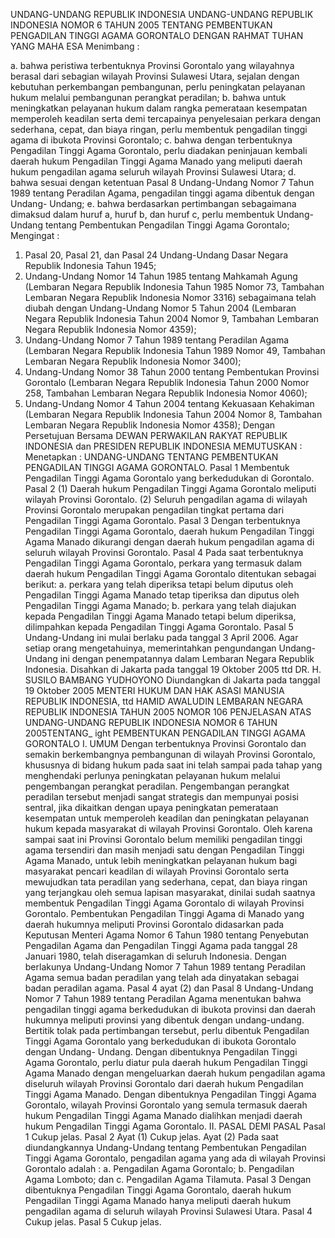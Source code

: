  UNDANG-UNDANG REPUBLIK INDONESIA UNDANG-UNDANG REPUBLIK INDONESIA NOMOR 6 TAHUN 2005 TENTANG PEMBENTUKAN PENGADILAN TINGGI AGAMA GORONTALO
DENGAN RAHMAT TUHAN YANG MAHA ESA
Menimbang :

a. bahwa peristiwa terbentuknya Provinsi Gorontalo yang wilayahnya berasal dari sebagian wilayah Provinsi Sulawesi Utara, sejalan dengan kebutuhan perkembangan pembangunan, perlu peningkatan pelayanan hukum melalui pembangunan perangkat peradilan;
b. bahwa untuk meningkatkan pelayanan hukum dalam rangka pemerataan kesempatan memperoleh keadilan serta demi tercapainya penyelesaian perkara dengan sederhana, cepat, dan biaya ringan, perlu membentuk pengadilan tinggi agama di ibukota Provinsi Gorontalo;
c. bahwa dengan terbentuknya Pengadilan Tinggi Agama Gorontalo, perlu diadakan peninjauan kembali daerah hukum Pengadilan Tinggi Agama Manado yang meliputi daerah hukum pengadilan agama seluruh wilayah Provinsi Sulawesi Utara;
d. bahwa sesuai dengan ketentuan Pasal 8 Undang-Undang Nomor 7 Tahun 1989 tentang Peradilan Agama, pengadilan tinggi agama dibentuk dengan Undang- Undang;
e. bahwa berdasarkan pertimbangan sebagaimana dimaksud dalam huruf a, huruf b, dan huruf c, perlu membentuk Undang-Undang tentang Pembentukan Pengadilan Tinggi Agama Gorontalo;
Mengingat :

1. Pasal 20, Pasal 21, dan Pasal 24 Undang-Undang Dasar Negara Republik Indonesia Tahun 1945;
2. Undang-Undang Nomor 14 Tahun 1985 tentang Mahkamah Agung (Lembaran Negara Republik Indonesia Tahun 1985 Nomor 73, Tambahan Lembaran Negara Republik Indonesia Nomor 3316) sebagaimana telah diubah dengan Undang-Undang Nomor 5 Tahun 2004 (Lembaran Negara Republik Indonesia Tahun 2004 Nomor 9, Tambahan Lembaran Negara Republik Indonesia Nomor 4359);
3. Undang-Undang Nomor 7 Tahun 1989 tentang Peradilan Agama (Lembaran Negara Republik Indonesia Tahun 1989 Nomor 49, Tambahan Lembaran Negara Republik Indonesia Nomor 3400);
4. Undang-Undang Nomor 38 Tahun 2000 tentang Pembentukan Provinsi Gorontalo (Lembaran Negara Republik Indonesia Tahun 2000 Nomor 258, Tambahan Lembaran Negara Republik Indonesia Nomor 4060);
5. Undang-Undang Nomor 4 Tahun 2004 tentang Kekuasaan Kehakiman (Lembaran Negara Republik Indonesia Tahun 2004 Nomor 8, Tambahan Lembaran Negara Republik Indonesia Nomor 4358); Dengan Persetujuan Bersama DEWAN PERWAKILAN RAKYAT REPUBLIK INDONESIA dan PRESIDEN REPUBLIK INDONESIA
MEMUTUSKAN :
 Menetapkan : UNDANG-UNDANG TENTANG PEMBENTUKAN PENGADILAN TINGGI AGAMA GORONTALO.
Pasal 1
Membentuk Pengadilan Tinggi Agama Gorontalo yang berkedudukan di Gorontalo.
Pasal 2
(1) Daerah hukum Pengadilan Tinggi Agama Gorontalo meliputi wilayah Provinsi Gorontalo.
(2) Seluruh pengadilan agama di wilayah Provinsi Gorontalo merupakan pengadilan tingkat pertama dari Pengadilan Tinggi Agama Gorontalo.
Pasal 3
Dengan terbentuknya Pengadilan Tinggi Agama Gorontalo, daerah hukum Pengadilan Tinggi Agama Manado dikurangi dengan daerah hukum pengadilan agama di seluruh wilayah Provinsi Gorontalo.
Pasal 4
Pada saat terbentuknya Pengadilan Tinggi Agama Gorontalo, perkara yang termasuk dalam daerah hukum Pengadilan Tinggi Agama Gorontalo ditentukan sebagai berikut:
a. perkara yang telah diperiksa tetapi belum diputus oleh Pengadilan Tinggi Agama Manado tetap tiperiksa dan diputus oleh Pengadilan Tinggi Agama Manado;
b. perkara yang telah diajukan kepada Pengadilan Tinggi Agama Manado tetapi belum diperiksa, dilimpahkan kepada Pengadilan Tinggi Agama Gorontalo.
Pasal 5
Undang-Undang ini mulai berlaku pada tanggal 3 April 2006.
Agar setiap orang mengetahuinya, memerintahkan pengundangan Undang-Undang ini dengan penempatannya dalam Lembaran Negara Republik Indonesia. Disahkan di Jakarta pada tanggal 19 Oktober 2005 ttd DR. H. SUSILO BAMBANG YUDHOYONO Diundangkan di Jakarta pada tanggal 19 Oktober 2005 MENTERI HUKUM DAN HAK ASASI MANUSIA REPUBLIK INDONESIA, ttd HAMID AWALUDIN LEMBARAN NEGARA REPUBLIK INDONESIA TAHUN 2005 NOMOR 106 PENJELASAN ATAS UNDANG-UNDANG REPUBLIK INDONESIA NOMOR 6 TAHUN 2005TENTANG_ ight PEMBENTUKAN PENGADILAN TINGGI AGAMA GORONTALO I. UMUM Dengan terbentuknya Provinsi Gorontalo dan semakin berkembangnya pembangunan di wilayah Provinsi Gorontalo, khususnya di bidang hukum pada saat ini telah sampai pada tahap yang menghendaki perlunya peningkatan pelayanan hukum melalui pengembangan perangkat peradilan. Pengembangan perangkat peradilan tersebut menjadi sangat strategis dan mempunyai posisi sentral, jika dikaitkan dengan upaya peningkatan pemerataan kesempatan untuk memperoleh keadilan dan peningkatan pelayanan hukum kepada masyarakat di wilayah Provinsi Gorontalo. Oleh karena sampai saat ini Provinsi Gorontalo belum memiliki pengadilan tinggi agama tersendiri dan masih menjadi satu dengan Pengadilan Tinggi Agama Manado, untuk lebih meningkatkan pelayanan hukum bagi masyarakat pencari keadilan di wilayah Provinsi Gorontalo serta mewujudkan tata peradilan yang sederhana, cepat, dan biaya ringan yang terjangkau oleh semua lapisan masyarakat, dinilai sudah saatnya membentuk Pengadilan Tinggi Agama Gorontalo di wilayah Provinsi Gorontalo. Pembentukan Pengadilan Tinggi Agama di Manado yang daerah hukumnya meliputi Provinsi Gorontalo didasarkan pada Keputusan Menteri Agama Nomor 6 Tahun 1980 tentang Penyebutan Pengadilan Agama dan Pengadilan Tinggi Agama pada tanggal 28 Januari 1980, telah diseragamkan di seluruh Indonesia. Dengan berlakunya Undang-Undang Nomor 7 Tahun 1989 tentang Peradilan Agama semua badan peradilan yang telah ada dinyatakan sebagai badan peradilan agama. Pasal 4 ayat (2) dan Pasal 8 Undang-Undang Nomor 7 Tahun 1989 tentang Peradilan Agama menentukan bahwa pengadilan tinggi agama berkedudukan di ibukota provinsi dan daerah hukumnya meliputi provinsi yang dibentuk dengan undang-undang. Bertitik tolak pada pertimbangan tersebut, perlu dibentuk Pengadilan Tinggi Agama Gorontalo yang berkedudukan di ibukota Gorontalo dengan Undang- Undang. Dengan dibentuknya Pengadilan Tinggi Agama Gorontalo, perlu diatur pula daerah hukum Pengadilan Tinggi Agama Manado dengan mengeluarkan daerah hukum pengadilan agama diseluruh wilayah Provinsi Gorontalo dari daerah hukum Pengadilan Tinggi Agama Manado. Dengan dibentuknya Pengadilan Tinggi Agama Gorontalo, wilayah Provinsi Gorontalo yang semula termasuk daerah hukum Pengadilan Tinggi Agama Manado dialihkan menjadi daerah hukum Pengadilan Tinggi Agama Gorontalo. II. PASAL DEMI PASAL Pasal 1 Cukup jelas.
Pasal 2
Ayat (1) Cukup jelas. Ayat (2) Pada saat diundangkannya Undang-Undang tentang Pembentukan Pengadilan Tinggi Agama Gorontalo, pengadilan agama yang ada di wilayah Provinsi Gorontalo adalah :
a. Pengadilan Agama Gorontalo;
b. Pengadilan Agama Lomboto; dan
c. Pengadilan Agama Tilamuta.
Pasal 3
Dengan dibentuknya Pengadilan Tinggi Agama Gorontalo, daerah hukum Pengadilan Tinggi Agama Manado hanya meliputi daerah hukum pengadilan agama di seluruh wilayah Provinsi Sulawesi Utara.
Pasal 4
Cukup jelas.
Pasal 5
Cukup jelas.